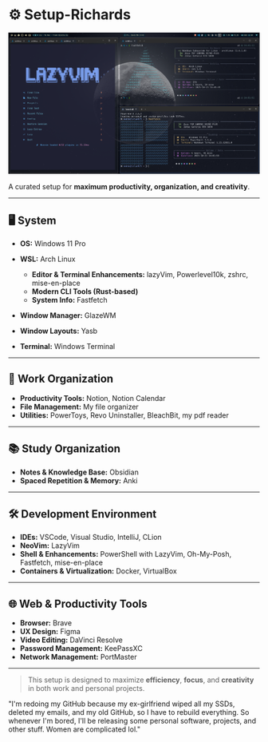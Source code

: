 # ⚙️ Setup-Richards

![Setup](screenshots/frontL.png)

A curated setup for **maximum productivity, organization, and creativity**.

---

## 🖥️ System
- **OS:** Windows 11 Pro
- **WSL:** Arch Linux
  - **Editor & Terminal Enhancements:** lazyVim, Powerlevel10k, zshrc, mise-en-place
  - **Modern CLI Tools (Rust-based)**
  - **System Info:** Fastfetch

- **Window Manager:** GlazeWM
- **Window Layouts:** Yasb
- **Terminal:** Windows Terminal

---

## 💼 Work Organization
- **Productivity Tools:** Notion, Notion Calendar
- **File Management:** My file organizer
- **Utilities:** PowerToys, Revo Uninstaller, BleachBit, my pdf reader

---

## 📚 Study Organization
- **Notes & Knowledge Base:** Obsidian
- **Spaced Repetition & Memory:** Anki

---

## 🛠️ Development Environment
- **IDEs:** VSCode, Visual Studio, IntelliJ, CLion
- **NeoVim:** LazyVim
- **Shell & Enhancements:** PowerShell with LazyVim, Oh-My-Posh, Fastfetch, mise-en-place
- **Containers & Virtualization:** Docker, VirtualBox

---

## 🌐 Web & Productivity Tools
- **Browser:** Brave
- **UX Design:** Figma
- **Video Editing:** DaVinci Resolve
- **Password Management:** KeePassXC
- **Network Management:** PortMaster

---

> This setup is designed to maximize **efficiency**, **focus**, and **creativity** in both work and personal projects.

"I'm redoing my GitHub because my ex-girlfriend wiped all my SSDs, deleted my emails, and my old GitHub, so I have to rebuild everything. So whenever I'm bored, I'll be releasing some personal software, projects, and other stuff. Women are complicated lol."

